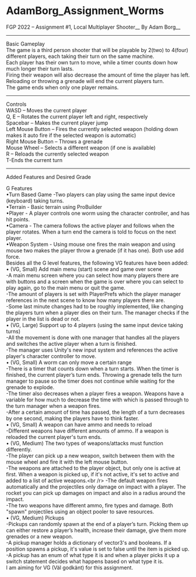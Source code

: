 # AdamBorg_Assignment_Worms
 
FGP 2022 – Assignment #1, Local Multiplayer Shooter__
By Adam Borg__
__________________________________
Basic Gameplay<br />
The game is a third person shooter that will be playable by 2(two) to 4(four) different players, each taking their turn on the same machine.<br />
Each player has their own turn to move, while a timer counts down how much longer their turn lasts.<br />
Firing their weapon will also decrease the amount of time the player has left.<br /> 
Reloading or throwing a grenade will end the current players turn.<br />
The game ends when only one player remains.<br />
__________________________________
Controls<br />
WASD – Moves the current player<br />
Q, E – Rotates the current player left and right, respectively<br />
Spacebar – Makes the current player jump<br />
Left Mouse Button – Fires the currently selected weapon (holding down makes it auto fire if the selected weapon is automatic)<br />
Right Mouse Button – Throws a grenade<br />
Mouse Wheel – Selects a different weapon (if one is available)<br />
R – Reloads the currently selected weapon<br />
T-Ends the current turn<br />
__________________________________
Added Features and Desired Grade<br />

G Features<br />
•Turn Based Game -Two players can play using the same input device (keyboard) taking turns.<br />
•Terrain - Basic terrain using ProBuilder<br />
•Player - A player controls one worm using the character controller, and has hit points.<br />
•Camera - The camera follows the active player and follows when the player rotates. When a turn end the camera is told to focus on the next player.<br />
•Weapon System - Using mouse one fires the main weapon and using mouse two makes the player throw a grenade (if it has one). Both use add force.<br />
Besides all the G level features, the following VG features have been added:<br />
•	(VG, Small) Add main menu (start) scene and game over scene<br />
-A main menu screen where you can select how many players there are with buttons and a screen when the game is over where you can select to play again, go to the main menu or quit the game.<br />
-The amount of players is set with PlayerPrefs which the player manager references in the next scene to know how many players there are.<br />
-Some last minute changes had to be roughly implemented, like changing the players turn when a player dies on their turn. The manager checks if the player in the list is dead or not.<br />
•	(VG, Large) Support up to 4 players (using the same input device taking turns)<br />
-All the movement is done with one manager that handles all the players and switches the active player when a turn is finished.<br />
-The manager uses Unity's new input system and references the active player's character controller to move.<br />
•	(VG, Small) A worm can only move a certain range<br />
-There is a timer that counts down when a turn starts. When the timer is finished, the current player’s turn ends. Throwing a grenade tells the turn manager to pause so the timer
does not continue while waiting for the grenade to explode.<br />
-The timer also decreases when a player fires a weapon. Weapons have a variable for how much to decrease the time with which is passed through to the turn manager when a weapon fires.<br />
-After a certain amount of time has passed, the length of a turn decreases by one second, making the players have to think faster.<br />
•	(VG, Small) A weapon can have ammo and needs to reload<br />
-Different weapons have different amounts of ammo. If a weapon is reloaded the current player's turn ends.<br />
•	(VG, Medium) The two types of weapons/attacks must function differently.<br />
-The player can pick up a new weapon, switch between them with the mouse wheel and fire it with the left mouse button.<br />
-The weapons are attached to the player object, but only one is active at first. When a weapon is picked up, if it's not active, it's set to active and added to a list of active weapons.<br /r>
-The default weapon fires automatically and the projectiles only damage on impact with a player. The rocket you can pick up damages on impact and also in a radius around the impact.<br />
-The two weapons have different ammo, fire types and damage. Both "spawn" projectiles using an object pooler to save resources.<br />
•	(VG, Medium) Pickups<br />
-Pickups can randomly spawn at the end of a player’s turn. Picking them up can either restore a player’s health, increase their damage, give them more grenades or a new weapon.<br />
-A pickup manager holds a dictionary of vector3's and booleans. If a position spawns a pickup, it's value is set to false until the item is picked up.<br />
-A pickup has an enum of what type it is and when a player picks it up a switch statement decides what happens based on what type it is.<br />
I am aiming for VG (Väl godkänt) for this assignment.

